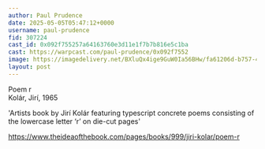 ```yaml
---
author: Paul Prudence
date: 2025-05-05T05:47:12+0000
username: paul-prudence
fid: 307224
cast_id: 0x092f755257a64163760e3d11e1f7b7b816e5c1ba
cast: https://warpcast.com/paul-prudence/0x092f7552
image: https://imagedelivery.net/BXluQx4ige9GuW0Ia56BHw/fa61206d-b757-4e25-decf-136d9c972200/original
layout: post
---
```

Poem r  
Kolár, Jirí, 1965  
  
'Artists book by Jirí Kolár featuring typescript concrete poems consisting of the lowercase letter ‘r’ on die-cut pages'  
  
https://www.theideaofthebook.com/pages/books/999/jiri-kolar/poem-r  

<img src='https://imagedelivery.net/BXluQx4ige9GuW0Ia56BHw/fa61206d-b757-4e25-decf-136d9c972200/original' alt='' referrerpolicy='no-referrer'/>